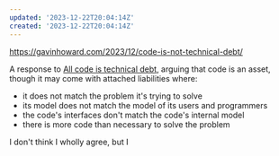 ```yaml
---
updated: '2023-12-22T20:04:14Z'
created: '2023-12-22T20:04:14Z'
---
```

https://gavinhoward.com/2023/12/code-is-not-technical-debt/

A response to [All code is technical debt](https://www.tokyodev.com/articles/all-code-is-technical-debt), arguing that code is an asset, though it may come with attached liabilities where:

- it does not match the problem it's trying to solve
- its model does not match the model of its users and programmers
- the code's interfaces don't match the code's internal model
- there is more code than necessary to solve the problem

I don't think I wholly agree, but I 